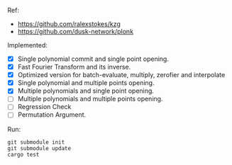 Ref:
- https://github.com/ralexstokes/kzg
- https://github.com/dusk-network/plonk

Implemented:
- [X] Single polynomial commit and single point opening.
- [X] Fast Fourier Transform and its inverse.
- [X] Optimized version for batch-evaluate, multiply, zerofier and interpolate
- [X] Single polynomial and multiple points opening.
- [X] Multiple polynomials and single point opening.
- [ ] Multiple polynomials and multiple points opening.
- [ ] Regression Check 
- [ ] Permutation Argument.

Run:
```
git submodule init
git submodule update
cargo test
```
